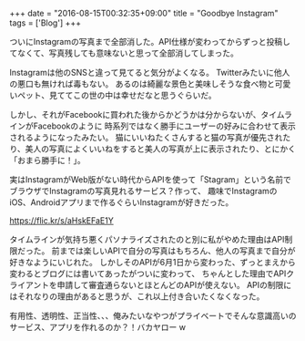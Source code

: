 +++
date = "2016-08-15T00:32:35+09:00"
title = "Goodbye Instagram"
tags = ['Blog']
+++

ついにInstagramの写真まで全部消した。API仕様が変わってからずっと投稿してなくて、写真残しても意味ないと思って全部消してしまった。

Instagramは他のSNSと違って見てると気分がよくなる。
Twitterみたいに他人の悪口も無ければ毒もない。
あるのは綺麗な景色と美味しそうな食べ物と可愛いペット、見ててこの世の中は幸せだなと思うぐらいだ。

しかし、それがFacebookに買われた後からかどうかは分からないが、タイムラインがFacebookのように
時系列ではなく勝手にユーザーの好みに合わせて表示されるようになったみたい。
猫にいいねたくさんすると猫の写真が優先されたり、美人の写真によくいいねをすると美人の写真が上に表示されたり、とにかく「おまら勝手に！」。

実はInstagramがWeb版がない時代からAPIを使って「Stagram」という名前でブラウザでInstagramの写真見れるサービス？作って、
趣味でInstagramのiOS、Androidアプリまで作るぐらいInstagramが好きだった。

https://flic.kr/s/aHskEFaE1Y

タイムラインが気持ち悪くパソナライズされたのと別に私がやめた理由はAPI制限だった。
前までは楽しいAPIで自分の写真はもちろん、他人の写真まで自分が好きなようにいじれた。
しかしそのAPIが6月1日から変わった、ずっとまえから変わるとブログには書いてあったがついに変わって、
ちゃんとした理由でAPIクライアントを申請して審査通らないとほとんどのAPIが使えない。
APIの制限にはそれなりの理由があると思うが、これ以上付き合いたくなくなった。

有用性、透明性、正当性、、、俺みたいなやつがプライベートでそんな意識高いのサービス、アプリを作れるのか？！バカヤロー w
